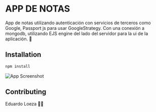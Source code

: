 # APP DE NOTAS 

App de notas utilizando autenticación con servicios de terceros como Google, Passport js para usar GoogleStrategy.
Con una conexión a mongodb, utilizando EJS engine del lado del servidor para la ui de la aplicación. 🚀

## Installation



```bash
npm install
```

![App Screenshot](https://lh3.googleusercontent.com/Pc44pGcTOxcM5RO0TC05lkjRNWhDRCPGc0Vp6ZGxIOMMEKGcZkTpg9o4Mew3aZS2n2Q5ktNejc9X7aev4wsmF0kxEVLu1FpT6gSUw6gj)



## Contributing
Eduardo Loeza 👨‍💻
